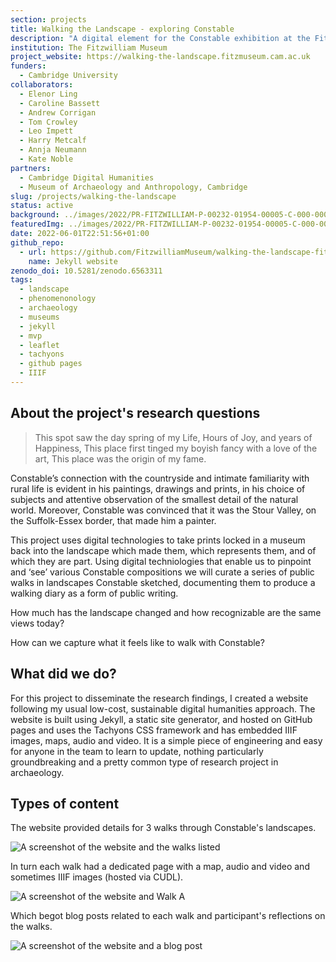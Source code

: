 ```yaml
---
section: projects
title: Walking the Landscape - exploring Constable
description: "A digital element for the Constable exhibition at the Fitzwilliam Museum"
institution: The Fitzwilliam Museum
project_website: https://walking-the-landscape.fitzmuseum.cam.ac.uk
funders:
  - Cambridge University 
collaborators:
  - Elenor Ling 
  - Caroline Bassett
  - Andrew Corrigan
  - Tom Crowley
  - Leo Impett
  - Harry Metcalf
  - Annja Neumann
  - Kate Noble
partners:
  - Cambridge Digital Humanities
  - Museum of Archaeology and Anthropology, Cambridge
slug: /projects/walking-the-landscape
status: active
background: ../images/2022/PR-FITZWILLIAM-P-00232-01954-00005-C-000-00001_crop.jpg
featuredImg: ../images/2022/PR-FITZWILLIAM-P-00232-01954-00005-C-000-00001_crop.jpg
date: 2022-06-01T22:51:56+01:00
github_repo: 
  - url: https://github.com/FitzwilliamMuseum/walking-the-landscape-fitz-cdh
    name: Jekyll website
zenodo_doi: 10.5281/zenodo.6563311
tags:
  - landscape
  - phenomenonology
  - archaeology
  - museums
  - jekyll
  - mvp
  - leaflet
  - tachyons
  - github pages
  - IIIF
---
```

## About the project's research questions

>This spot saw the day spring of my Life, Hours of Joy, and years of Happiness, This place first tinged my boyish fancy with a love of the art, This place was the origin of my fame.

Constable’s connection with the countryside and intimate familiarity with rural life is evident in his paintings, drawings and prints, in his choice of subjects and attentive observation of the smallest detail of the natural world. Moreover, Constable was convinced that it was the Stour Valley, on the Suffolk-Essex border, that made him a painter.

This project uses digital technologies to take prints locked in a museum back into the landscape which made them, which represents them, and of which they are part. Using digital techniologies that enable us to pinpoint and ‘see’ various Constable compositions we will curate a series of public walks in landscapes Constable sketched, documenting them to produce a walking diary as a form of public writing.

How much has the landscape changed and how recognizable are the same views today?

How can we capture what it feels like to walk with Constable?

## What did we do?

For this project to disseminate the research findings, I created a website following my usual low-cost, sustainable 
digital humanities approach. The website is built using Jekyll, a static site generator, and hosted on GitHub pages and 
uses the Tachyons CSS framework and has embedded IIIF images, maps, audio and video. It is a simple piece of 
engineering and easy for anyone in the team to learn to update, nothing particularly groundbreaking and a pretty common
type of research project in archaeology. 

## Types of content

The website provided details for 3 walks through Constable's landscapes. 

![A screenshot of the website and the walks listed](../images/2022/09/walks.jpg)

In turn each walk had a dedicated page with a map, audio and video and sometimes IIIF images (hosted via CUDL).

![A screenshot of the website and Walk A](../images/2022/09/walkA.jpg)

Which begot blog posts related to each walk and participant's reflections on the walks.

![A screenshot of the website and a blog post](../images/2022/09/walkA.jpg)

